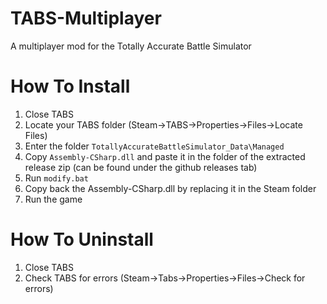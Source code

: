 # TABS-Multiplayer
A multiplayer mod for the Totally Accurate Battle Simulator

# How To Install
1. Close TABS
1. Locate your TABS folder (Steam->TABS->Properties->Files->Locate Files)
1. Enter the folder `TotallyAccurateBattleSimulator_Data\Managed`
1. Copy `Assembly-CSharp.dll` and paste it in the folder of the extracted release zip (can be found under the github releases tab)
1. Run `modify.bat`
1. Copy back the Assembly-CSharp.dll by replacing it in the Steam folder
1. Run the game

# How To Uninstall
1. Close TABS
1. Check TABS for errors (Steam->Tabs->Properties->Files->Check for errors)
